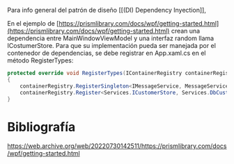 Para info general del patrón de diseño [[(DI) Dependency Inyection]],

En el ejemplo de [https://prismlibrary.com/docs/wpf/getting-started.html](https://prismlibrary.com/docs/wpf/getting-started.html) crean una dependencia entre MainWindowViewModel y una interfaz random llama ICostumerStore. Para que su implementación pueda ser manejada por el contenedor de dependencias, se debe registrar en App.xaml.cs en el método RegisterTypes:

```cs
protected override void RegisterTypes(IContainerRegistry containerRegistry)
{
    containerRegistry.RegisterSingleton<IMessageService, MessageService>();
    containerRegistry.Register<Services.ICustomerStore, Services.DbCustomerStore>();
}
```
# Bibliografía

https://web.archive.org/web/20220730142511/https://prismlibrary.com/docs/wpf/getting-started.html 